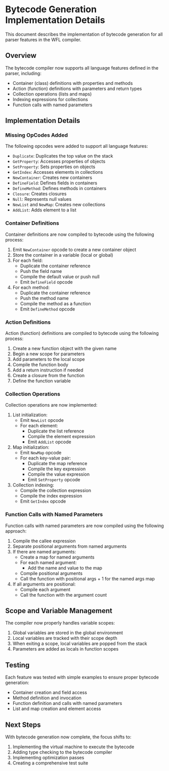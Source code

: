 # Bytecode Generation Implementation Details

This document describes the implementation of bytecode generation for all parser features in the WFL compiler.

## Overview

The bytecode compiler now supports all language features defined in the parser, including:
- Container (class) definitions with properties and methods
- Action (function) definitions with parameters and return types
- Collection operations (lists and maps)
- Indexing expressions for collections
- Function calls with named parameters

## Implementation Details

### Missing OpCodes Added
The following opcodes were added to support all language features:
- `Duplicate`: Duplicates the top value on the stack
- `GetProperty`: Accesses properties of objects
- `SetProperty`: Sets properties on objects
- `GetIndex`: Accesses elements in collections
- `NewContainer`: Creates new containers
- `DefineField`: Defines fields in containers
- `DefineMethod`: Defines methods in containers
- `Closure`: Creates closures
- `Null`: Represents null values
- `NewList` and `NewMap`: Creates new collections
- `AddList`: Adds element to a list

### Container Definitions
Container definitions are now compiled to bytecode using the following process:
1. Emit `NewContainer` opcode to create a new container object
2. Store the container in a variable (local or global)
3. For each field:
   - Duplicate the container reference
   - Push the field name
   - Compile the default value or push null
   - Emit `DefineField` opcode
4. For each method:
   - Duplicate the container reference
   - Push the method name
   - Compile the method as a function
   - Emit `DefineMethod` opcode

### Action Definitions
Action (function) definitions are compiled to bytecode using the following process:
1. Create a new function object with the given name
2. Begin a new scope for parameters
3. Add parameters to the local scope
4. Compile the function body
5. Add a return instruction if needed
6. Create a closure from the function
7. Define the function variable

### Collection Operations
Collection operations are now implemented:
1. List initialization:
   - Emit `NewList` opcode
   - For each element:
     - Duplicate the list reference
     - Compile the element expression
     - Emit `AddList` opcode
2. Map initialization:
   - Emit `NewMap` opcode
   - For each key-value pair:
     - Duplicate the map reference
     - Compile the key expression
     - Compile the value expression
     - Emit `SetProperty` opcode
3. Collection indexing:
   - Compile the collection expression
   - Compile the index expression
   - Emit `GetIndex` opcode

### Function Calls with Named Parameters
Function calls with named parameters are now compiled using the following approach:
1. Compile the callee expression
2. Separate positional arguments from named arguments
3. If there are named arguments:
   - Create a map for named arguments
   - For each named argument:
     - Add the name and value to the map
   - Compile positional arguments
   - Call the function with positional args + 1 for the named args map
4. If all arguments are positional:
   - Compile each argument
   - Call the function with the argument count

## Scope and Variable Management
The compiler now properly handles variable scopes:
1. Global variables are stored in the global environment
2. Local variables are tracked with their scope depth
3. When exiting a scope, local variables are popped from the stack
4. Parameters are added as locals in function scopes

## Testing
Each feature was tested with simple examples to ensure proper bytecode generation:
- Container creation and field access
- Method definition and invocation
- Function definition and calls with named parameters
- List and map creation and element access

## Next Steps
With bytecode generation now complete, the focus shifts to:
1. Implementing the virtual machine to execute the bytecode
2. Adding type checking to the bytecode compiler
3. Implementing optimization passes
4. Creating a comprehensive test suite 